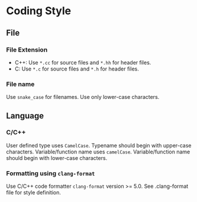# Coding Style
## File
### File Extension
- C++: Use `*.cc` for source files and `*.hh` for header files.
- C: Use `*.c` for source files and `*.h` for header files.

### File name
Use `snake_case` for filenames. Use only lower-case characters.

## Language
### C/C++
User defined type uses `CamelCase`. Typename should begin with upper-case characters.
Variable/function name uses `camelCase`. Variable/function name should begin with lower-case characters.

### Formatting using `clang-format`
Use C/C++ code formatter `clang-format` version >= 5.0.
See .clang-format file for style definition.
